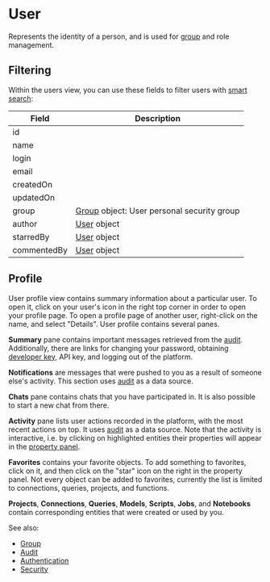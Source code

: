 <!-- TITLE: User -->
<!-- SUBTITLE: -->

# User

Represents the identity of a person, and is used for [group](group.md) and role management.

## Filtering

Within the users view, you can use these fields to filter users with [smart search](../overview/smart-search.md):

| Field       | Description                                            |
|-------------|--------------------------------------------------------|
| id          |                                                        |
| name        |                                                        |
| login       |                                                        |
| email       |                                                        |
| createdOn   |                                                        |
| updatedOn   |                                                        |
| group       | [Group](group.md) object: User personal security group |
| author      | [User](user.md) object                                 |
| starredBy   | [User](user.md) object                                 |
| commentedBy | [User](user.md) object                                 |

## Profile

User profile view contains summary information about a particular user. To open it, click on your user's icon in the
right top corner in order to open your profile page. To open a profile page of another user, right-click on the name,
and select "Details". User profile contains several panes.

**Summary** pane contains important messages retrieved from the [audit](../govern/audit.md). Additionally, there are
links for changing your password, obtaining [developer key](../develop/develop.md#publishing), API key, and logging out
of the platform.

**Notifications** are messages that were pushed to you as a result of someone else's activity. This section
uses [audit](../govern/audit.md) as a data source.

**Chats** pane contains chats that you have participated in. It is also possible to start a new chat from there.

**Activity** pane lists user actions recorded in the platform, with the most recent actions on top. It
uses [audit](../govern/audit.md) as a data source. Note that the activity is interactive, i.e. by clicking on
highlighted entities their properties will appear in the [property panel](../overview/navigation.md#properties).

**Favorites** contains your favorite objects. To add something to favorites, click on it, and then click on the "star"
icon on the right in the property panel. Not every object can be added to favorites, currently the list is limited to
connections, queries, projects, and functions.

**Projects**, **Connections**, **Queries**, **Models**, **Scripts**, **Jobs**, and **Notebooks**
contain corresponding entities that were created or used by you.

See also:

* [Group](group.md)
* [Audit](audit.md)
* [Authentication](authentication.md)
* [Security](security.md)
